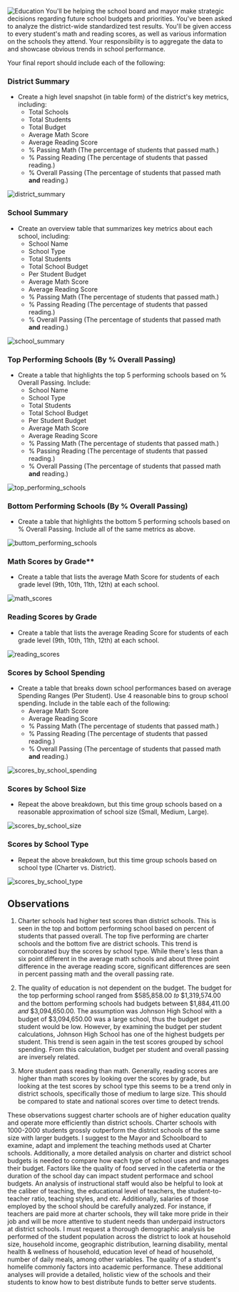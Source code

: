 

![Education](Images/education.png)
You'll be helping the school board and mayor make strategic decisions regarding future school budgets and priorities. You've been asked to analyze the district-wide standardized test results. You'll be given access to every student's math and reading scores, as well as various information on the schools they attend. Your responsibility is to aggregate the data to and showcase obvious trends in school performance.

Your final report should include each of the following:
### District Summary
* Create a high level snapshot (in table form) of the district's key metrics, including:
  * Total Schools
  * Total Students
  * Total Budget
  * Average Math Score
  * Average Reading Score
  * % Passing Math (The percentage of students that passed math.)
  * % Passing Reading (The percentage of students that passed reading.)
  * % Overall Passing (The percentage of students that passed math **and** reading.)

![district_summary](Images/district_summary.png)


### School Summary
* Create an overview table that summarizes key metrics about each school, including:    
  * School Name   
  * School Type
  * Total Students
  * Total School Budget
  * Per Student Budget
  * Average Math Score
  * Average Reading Score
  * % Passing Math (The percentage of students that passed math.)
  * % Passing Reading (The percentage of students that passed reading.)
  * % Overall Passing (The percentage of students that passed math **and** reading.)

![school_summary](Images/school_summary.png)


### Top Performing Schools (By % Overall Passing)
* Create a table that highlights the top 5 performing schools based on % Overall Passing. Include:
  * School Name
  * School Type
  * Total Students
  * Total School Budget
  * Per Student Budget
  * Average Math Score
  * Average Reading Score
  * % Passing Math (The percentage of students that passed math.)
  * % Passing Reading (The percentage of students that passed reading.)
  * % Overall Passing (The percentage of students that passed math **and** reading.)
  
![top_performing_schools](Images/top_performing_schools.png)  


### Bottom Performing Schools (By % Overall Passing)
* Create a table that highlights the bottom 5 performing schools based on % Overall Passing. Include all of the same metrics as above.

![buttom_performing_schools](Images/buttom_performing_schools.png)


### Math Scores by Grade\*\*
* Create a table that lists the average Math Score for students of each grade level (9th, 10th, 11th, 12th) at each school.

![math_scores](Images/math_scores.png)


### Reading Scores by Grade
* Create a table that lists the average Reading Score for students of each grade level (9th, 10th, 11th, 12th) at each school.

![reading_scores](Images/reading_scores.png)


### Scores by School Spending
* Create a table that breaks down school performances based on average Spending Ranges (Per Student). Use 4 reasonable bins to group school spending. Include in the table each of the following:
  * Average Math Score
  * Average Reading Score
  * % Passing Math (The percentage of students that passed math.)
  * % Passing Reading (The percentage of students that passed reading.)
  * % Overall Passing (The percentage of students that passed math **and** reading.)

![scores_by_school_spending](Images/scores_by_school_spending.png)


### Scores by School Size
* Repeat the above breakdown, but this time group schools based on a reasonable approximation of school size (Small, Medium, Large).

![scores_by_school_size](Images/scores_by_school_size.png)


### Scores by School Type
* Repeat the above breakdown, but this time group schools based on school type (Charter vs. District).

![scores_by_school_type](Images/scores_by_school_type.png)


## Observations

1. Charter schools had higher test scores than district schools. This is seen in the top and bottom performing school based on percent of students that passed overall. The top five performing are charter schools and the bottom five are district schools. This trend is corroborated buy the scores by school type. While there's less than a six point different in the average math schools and about three point difference in the average reading score, significant differences are seen in percent passing math and the overall passing rate.

2. The quality of education is not dependent on the budget. The budget for the top performing school ranged from  $585,858.00 𝑡𝑜 $1,319,574.00 and the bottom performing schools had budgets between  $1,884,411.00 𝑎𝑛𝑑 $3,094,650.00. The assumption was Johnson High School with a budget of $3,094,650.00 was a large school, thus the budget per student would be low. However, by examining the budget per student calculations, Johnson High School has one of the highest budgets per student. This trend is seen again in the test scores grouped by school spending. From this calculation, budget per student and overall passing are inversely related.

3. More student pass reading than math. Generally, reading scores are higher than math scores by looking over the scores by grade, but looking at the test scores by school type this seems to be a trend only in district schools, specifically those of medium to large size. This should be compared to state and national scores over time to detect trends.

These observations suggest charter schools are of higher education quality and operate more efficiently than district schools. Charter schools with 1000-2000 students grossly outperform the district schools of the same size with larger budgets. I suggest to the Mayor and Schoolboard to examine, adapt and implement the teaching methods used at Charter schools. Additionally, a more detailed analysis on charter and district school budgets is needed to compare how each type of school uses and manages their budget. Factors like the quality of food served in the cafetertia or the duration of the school day can impact student performace and school budgets. An analysis of instructional staff would also be helpful to look at the caliber of teaching, the educational level of teachers, the student-to-teacher ratio, teaching styles, and etc. Additionally, salaries of those employed by the school should be carefully analyzed. For instance, if teachers are paid more at charter schools, they will take more pride in their job and will be more attentive to student needs than underpaid instructors at district schools. I must request a thorough demographic analysis be performed of the student population across the district to look at household size, household income, geographic distribution, learning disability, mental health & wellness of household, education level of head of household, number of daily meals, among other variables. The quality of a student's homelife commonly factors into academic performance. These additional analyses will provide a detailed, holistic view of the schools and their students to know how to best distribute funds to better serve students.

